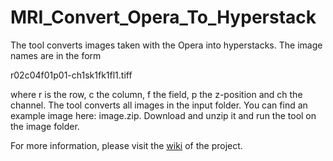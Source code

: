 # MRI_Convert_Opera_To_Hyperstack

The tool converts images taken with the Opera into hyperstacks. The image names are in the form

r02c04f01p01-ch1sk1fk1fl1.tiff

where r is the row, c the column, f the field, p the z-position and ch the channel. The tool converts all images in the input folder. You can find an example image here: image.zip. Download and unzip it and run the tool on the image folder.

For more information, please visit the [wiki](https://github.com/MontpellierRessourcesImagerie/imagej_macros_and_scripts/wiki/MRI_Convert_Opera_To_Hyperstack) of the project.
